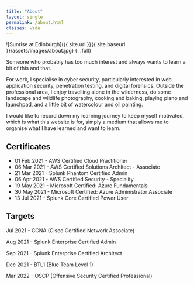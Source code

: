 ```yaml
---
title: "About"
layout: single
permalink: /about.html
classes: wide
---
```


![Sunrise at Edinburgh]({{ site.url }}{{ site.baseurl }}/assets/images/about.jpg)
{: .full}

Someone who probably has too much interest and always wants to learn a bit of this and that.

For work, I specialise in cyber security, particularly interested in web application security, penetration testing, and digital forensics. Outside the professional area, I enjoy travelling alone in the wilderness, do some landscape and wildlife photography, cooking and baking, playing piano and launchpad, and a little bit of watercolour and oil painting.

I would like to record down my learning journey to keep myself motivated, which is what this website is for, simply a medium that allows me to organise what I have learned and want to learn.

## Certificates
- 01 Feb 2021 - AWS Certified Cloud Practitioner
- 06 Mar 2021 - AWS Certified Solutions Architect - Associate
- 21 Mar 2021 - Splunk Phantom Certified Admin
- 06 Apr 2021 - AWS Certified Security - Speciality
- 19 May 2021 - Microsoft Certified: Azure Fundamentals
- 30 May 2021 - Microsoft Certified: Azure Administrator Associate
- 13 Jul 2021 - Splunk Core Certified Power User

## Targets
Jul 2021 - CCNA (Cisco Certified Network Associate)

Aug 2021 - Splunk Enterprise Certified Admin

Sep 2021 - Splunk Enterprise Certified Architect

Dec 2021 - BTL1 (Blue Team Level 1)

Mar 2022 - OSCP (Offensive Security Certified Professional)
